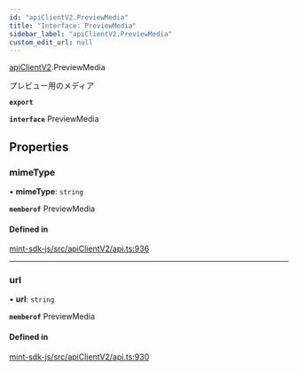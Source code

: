 ```yaml
---
id: "apiClientV2.PreviewMedia"
title: "Interface: PreviewMedia"
sidebar_label: "apiClientV2.PreviewMedia"
custom_edit_url: null
---
```


[apiClientV2](../modules/apiClientV2).PreviewMedia

プレビュー用のメディア

**`export`**

**`interface`** PreviewMedia

## Properties

### mimeType

• **mimeType**: `string`

**`memberof`** PreviewMedia

#### Defined in

[mint-sdk-js/src/apiClientV2/api.ts:936](https://github.com/KyuzanInc/mint-sdk-js/blob/116138b/src/apiClientV2/api.ts#L936)

___

### url

• **url**: `string`

**`memberof`** PreviewMedia

#### Defined in

[mint-sdk-js/src/apiClientV2/api.ts:930](https://github.com/KyuzanInc/mint-sdk-js/blob/116138b/src/apiClientV2/api.ts#L930)
